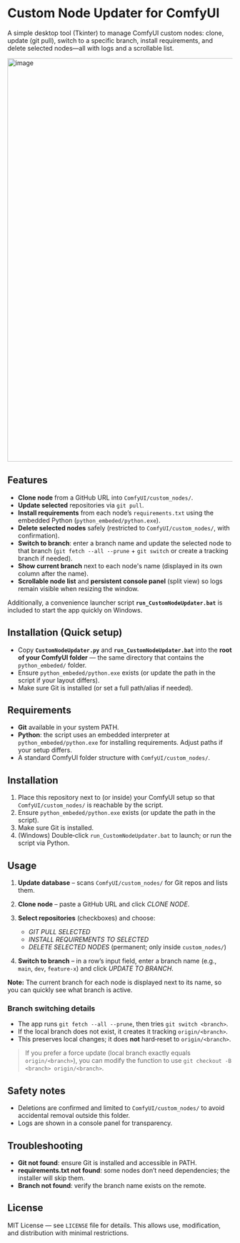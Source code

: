 # Custom Node Updater for ComfyUI

A simple desktop tool (Tkinter) to manage ComfyUI custom nodes: clone, update (git pull), switch to a specific branch, install requirements, and delete selected nodes—all with logs and a scrollable list.

<img width="1099" height="903" alt="image" src="https://github.com/user-attachments/assets/7fc62921-ce19-4447-97fa-e5f7e5b9e28b" />

## Features

* **Clone node** from a GitHub URL into `ComfyUI/custom_nodes/`.
* **Update selected** repositories via `git pull`.
* **Install requirements** from each node’s `requirements.txt` using the embedded Python (`python_embeded/python.exe`).
* **Delete selected nodes** safely (restricted to `ComfyUI/custom_nodes/`, with confirmation).
* **Switch to branch**: enter a branch name and update the selected node to that branch (`git fetch --all --prune` + `git switch` or create a tracking branch if needed).
* **Show current branch** next to each node's name (displayed in its own column after the name).
* **Scrollable node list** and **persistent console panel** (split view) so logs remain visible when resizing the window.

Additionally, a convenience launcher script **`run_CustomNodeUpdater.bat`** is included to start the app quickly on Windows.

## Installation (Quick setup)
- Copy **`CustomNodeUpdater.py`** and **`run_CustomNodeUpdater.bat`** into the **root of your ComfyUI folder** — the same directory that contains the `python_embeded/` folder.
- Ensure `python_embeded/python.exe` exists (or update the path in the script if your layout differs).
- Make sure Git is installed (or set a full path/alias if needed).

## Requirements

* **Git** available in your system PATH.
* **Python**: the script uses an embedded interpreter at `python_embeded/python.exe` for installing requirements. Adjust paths if your setup differs.
* A standard ComfyUI folder structure with `ComfyUI/custom_nodes/`.

## Installation

1. Place this repository next to (or inside) your ComfyUI setup so that `ComfyUI/custom_nodes/` is reachable by the script.
2. Ensure `python_embeded/python.exe` exists (or update the path in the script).
3. Make sure Git is installed.
4. (Windows) Double‑click `run_CustomNodeUpdater.bat` to launch; or run the script via Python.

## Usage

1. **Update database** – scans `ComfyUI/custom_nodes/` for Git repos and lists them.
2. **Clone node** – paste a GitHub URL and click *CLONE NODE*.
3. **Select repositories** (checkboxes) and choose:

   * *GIT PULL SELECTED*
   * *INSTALL REQUIREMENTS TO SELECTED*
   * *DELETE SELECTED NODES* (permanent; only inside `custom_nodes/`)
4. **Switch to branch** – in a row’s input field, enter a branch name (e.g., `main`, `dev`, `feature-x`) and click *UPDATE TO BRANCH*.

**Note:** The current branch for each node is displayed next to its name, so you can quickly see what branch is active.

### Branch switching details

* The app runs `git fetch --all --prune`, then tries `git switch <branch>`.
* If the local branch does not exist, it creates it tracking `origin/<branch>`.
* This preserves local changes; it does **not** hard‑reset to `origin/<branch>`.

> If you prefer a force update (local branch exactly equals `origin/<branch>`), you can modify the function to use `git checkout -B <branch> origin/<branch>`.

## Safety notes

* Deletions are confirmed and limited to `ComfyUI/custom_nodes/` to avoid accidental removal outside this folder.
* Logs are shown in a console panel for transparency.

## Troubleshooting

* **Git not found**: ensure Git is installed and accessible in PATH.
* **requirements.txt not found**: some nodes don’t need dependencies; the installer will skip them.
* **Branch not found**: verify the branch name exists on the remote.

## License

MIT License — see `LICENSE` file for details. This allows use, modification, and distribution with minimal restrictions.

